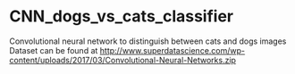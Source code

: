 # CNN_dogs_vs_cats_classifier
Convolutional neural network to distinguish between cats and dogs images
Dataset can be found at http://www.superdatascience.com/wp-content/uploads/2017/03/Convolutional-Neural-Networks.zip
